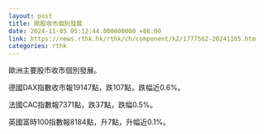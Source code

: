 ```yaml
---
layout: post
title: 歐股收市個別發展
date: 2024-11-05 05:12:44.000000000 +08:00
link: https://news.rthk.hk/rthk/ch/component/k2/1777562-20241105.htm
categories: rthk
---
```


歐洲主要股市收市個別發展。

德國DAX指數收市報19147點，跌107點，跌幅近0.6%。

法國CAC指數報7371點，跌37點，跌幅0.5%。

英國富時100指數報8184點，升7點，升幅近0.1%。
